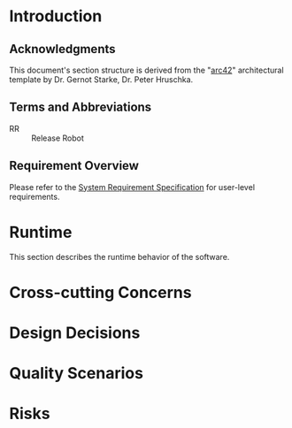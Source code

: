 # Introduction

## Acknowledgments

This document's section structure is derived from the "[arc42](https://arc42.org/)" architectural template by Dr. Gernot Starke, Dr. Peter Hruschka.

## Terms and Abbreviations

<dl>
    <dt>RR</dt><dd>Release Robot</dd>
</dl>

## Requirement Overview

Please refer to the [System Requirement Specification](system_requirements.md) for user-level requirements.

# Runtime

This section describes the runtime behavior of the software.

# Cross-cutting Concerns

# Design Decisions

# Quality Scenarios

# Risks